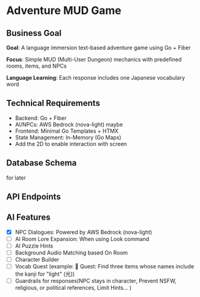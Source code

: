 # Adventure MUD Game

## Business Goal

**Goal**: A language immersion text-based adventure game using Go + Fiber

**Focus**: Simple MUD (Multi-User Dungeon) mechanics with predefined rooms, items, and NPCs

**Language Learning**: Each response includes one Japanese vocabulary word


## Technical Requirements

- Backend: Go + Fiber
- AI/NPCs: AWS Bedrock (nova-light) maybe
- Frontend: Minimal Go Templates + HTMX
- State Management: In-Memory (Go Maps)
- Add the 2D to enable interaction with screen

## Database Schema

for later

## API Endpoints

## AI Features

- [x] NPC Dialogues: Powered by AWS Bedrock (nova-light)
- [ ] AI Room Lore Expansion: When using Look command
- [ ] AI Puzzle Hints
- [ ] Background Audio Matching based On Room
- [ ] Character Builder
- [ ] Vocab Quest (example:
🌸 Quest: Find three items whose names include the kanji for "light" (光))
- [ ] Guardrails for responses(NPC stays in character, Prevent NSFW, religious, or political references, Limit Hints... )
